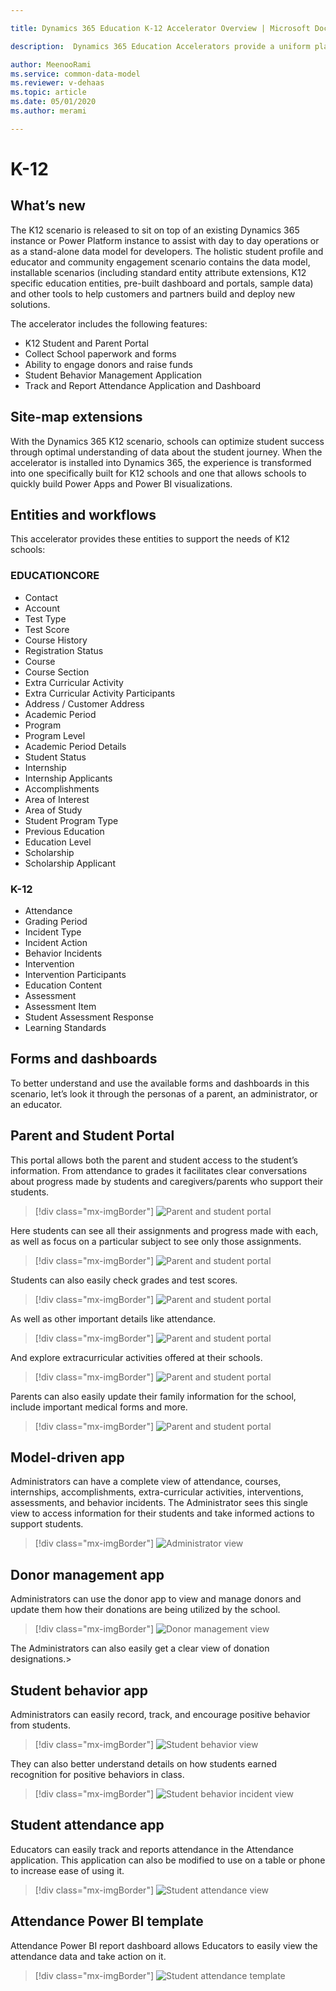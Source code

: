 ```yaml
---

title: Dynamics 365 Education K-12 Accelerator Overview | Microsoft Docs

description:  Dynamics 365 Education Accelerators provide a uniform platform for those who wish to connect, embed, or extend the Dynamics 365 platform and Power Platform.

author: MeenooRami
ms.service: common-data-model
ms.reviewer: v-dehaas
ms.topic: article
ms.date: 05/01/2020
ms.author: merami

---
```


# K-12

## What’s new 

The K12 scenario is released to sit on top of an existing Dynamics 365 instance or Power Platform instance to assist with day to day operations or as a stand-alone data model for developers. The holistic student profile and educator and community engagement scenario contains the data model, installable scenarios (including standard entity attribute extensions, K12 specific education entities, pre-built dashboard and portals, sample data) and other tools to help customers and partners build and deploy new solutions.

The accelerator includes the following features:

- K12 Student and Parent Portal
- Collect School paperwork and forms
- Ability to engage donors and raise funds
- Student Behavior Management Application
- Track and Report Attendance Application and Dashboard

## Site-map extensions

With the Dynamics 365 K12 scenario, schools can optimize student success through optimal understanding of data about the student journey. When the accelerator is installed into Dynamics 365, the experience is transformed into one specifically built for K12 schools and one that allows schools to quickly build Power Apps and Power BI visualizations.

## Entities and workflows

This accelerator provides these entities to support the needs of K12 schools:

### EDUCATIONCORE

- Contact
- Account
- Test Type
- Test Score
- Course History
- Registration Status
- Course
- Course Section
- Extra Curricular Activity
- Extra Curricular Activity Participants
- Address / Customer Address
- Academic Period
- Program 
- Program Level
- Academic Period Details
- Student Status
- Internship
- Internship Applicants
- Accomplishments
- Area of Interest
- Area of Study
- Student Program Type
- Previous Education
- Education Level
- Scholarship
- Scholarship Applicant

### K-12

- Attendance
- Grading Period
- Incident Type
- Incident Action
- Behavior Incidents
- Intervention
- Intervention Participants
- Education Content
- Assessment
- Assessment Item
- Student Assessment Response
- Learning Standards

## Forms and dashboards

To better understand and use the available forms and dashboards in this scenario, let’s look it through the personas of a parent, an administrator, or an educator.

## Parent and Student Portal

This portal allows both the parent and student access to the student’s information. From attendance to grades it facilitates clear conversations about progress made by students and caregivers/parents who support their students.

> [!div class="mx-imgBorder"]
> ![Parent and student portal](media/parent-student-portal-1.png "Parent and student portal")

Here students can see all their assignments and progress made with each, as well as focus on a particular subject to see only those assignments.

> [!div class="mx-imgBorder"]
> ![Parent and student portal](media/parent-student-portal-2.png "Parent and student portal")

Students can also easily check grades and test scores.

> [!div class="mx-imgBorder"]
> ![Parent and student portal](media/parent-student-portal-3.png "Parent and student portal")

As well as other important details like attendance.

> [!div class="mx-imgBorder"]
> ![Parent and student portal](media/parent-student-portal-4.png "Parent and student portal")

And explore extracurricular activities offered at their schools.

> [!div class="mx-imgBorder"]
> ![Parent and student portal](media/parent-student-portal-5.png "Parent and student portal")

Parents can also easily update their family information for the school, include important medical forms and more.

> [!div class="mx-imgBorder"]
> ![Parent and student portal](media/parent-student-portal-6.png "Parent and student portal")

## Model-driven app

Administrators can have a complete view of attendance, courses, internships, accomplishments, extra-curricular activities, interventions, assessments, and behavior incidents. The Administrator sees this single view to access information for their students and take informed actions to support students.

> [!div class="mx-imgBorder"]
> ![Administrator view](media/edu-admin-view.png "Administrator view")

## Donor management app

Administrators can use the donor app to view and manage donors and update them how their donations are being utilized by the school.

> [!div class="mx-imgBorder"]
> ![Donor management view](media/edu-donor-mgmt-view.png "Donor management view")

The Administrators can also easily get a clear view of donation designations.> 


## Student behavior app

Administrators can easily record, track, and encourage positive behavior from students.

> [!div class="mx-imgBorder"]
> ![Student behavior view](media/behavior-view.png "Student behavior view")

They can also better understand details on how students earned recognition for positive behaviors in class. 

> [!div class="mx-imgBorder"]
> ![Student behavior incident view](media/behavior-view-2.png "Student behavior incident view")

## Student attendance app

Educators can easily track and reports attendance in the Attendance application. This application can also be modified to use on a table or phone to increase ease of using it.

> [!div class="mx-imgBorder"]
> ![Student attendance view](media/attendance-app.png "Student attendance view")

## Attendance Power BI template

Attendance Power BI report dashboard allows Educators to easily view the attendance data and take action on it.

> [!div class="mx-imgBorder"]
> ![Student attendance template](media/attendance-template.png "Student attendance template")
